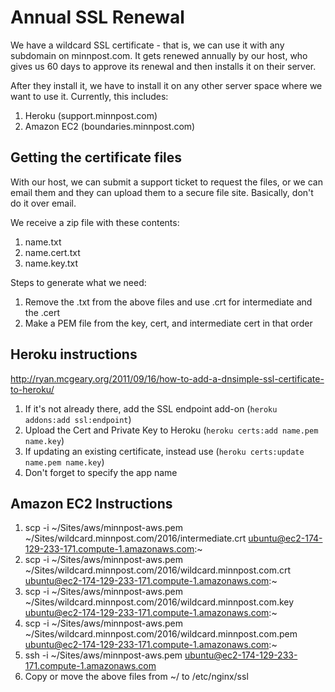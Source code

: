 # Annual SSL Renewal

We have a wildcard SSL certificate - that is, we can use it with any subdomain on minnpost.com. It gets renewed annually by our host, who gives us 60 days to approve its renewal and then installs it on their server.

After they install it, we have to install it on any other server space where we want to use it. Currently, this includes:

1. Heroku (support.minnpost.com)
2. Amazon EC2 (boundaries.minnpost.com)

## Getting the certificate files

With our host, we can submit a support ticket to request the files, or we can email them and they can upload them to a secure file site. Basically, don't do it over email.

We receive a zip file with these contents:

1. name.txt
2. name.cert.txt
3. name.key.txt

Steps to generate what we need:

1. Remove the .txt from the above files and use .crt for intermediate and the .cert
2. Make a PEM file from the key, cert, and intermediate cert in that order

## Heroku instructions

http://ryan.mcgeary.org/2011/09/16/how-to-add-a-dnsimple-ssl-certificate-to-heroku/

1. If it's not already there, add the SSL endpoint add-on (`heroku addons:add ssl:endpoint`)
2. Upload the Cert and Private Key to Heroku (`heroku certs:add name.pem name.key`)
3. If updating an existing certificate, instead use (`heroku certs:update name.pem name.key`)
4. Don't forget to specify the app name

## Amazon EC2 Instructions

1. scp -i ~/Sites/aws/minnpost-aws.pem ~/Sites/wildcard.minnpost.com/2016/intermediate.crt ubuntu@ec2-174-129-233-171.compute-1.amazonaws.com:~
2. scp -i ~/Sites/aws/minnpost-aws.pem ~/Sites/wildcard.minnpost.com/2016/wildcard.minnpost.com.crt ubuntu@ec2-174-129-233-171.compute-1.amazonaws.com:~
3. scp -i ~/Sites/aws/minnpost-aws.pem ~/Sites/wildcard.minnpost.com/2016/wildcard.minnpost.com.key ubuntu@ec2-174-129-233-171.compute-1.amazonaws.com:~
4. scp -i ~/Sites/aws/minnpost-aws.pem ~/Sites/wildcard.minnpost.com/2016/wildcard.minnpost.com.pem ubuntu@ec2-174-129-233-171.compute-1.amazonaws.com:~
5. ssh -i ~/Sites/aws/minnpost-aws.pem ubuntu@ec2-174-129-233-171.compute-1.amazonaws.com
6. Copy or move the above files from ~/ to /etc/nginx/ssl